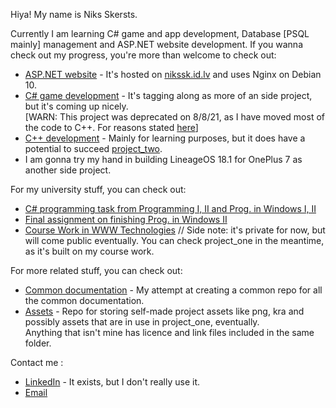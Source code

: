 Hiya! My name is Niks Skersts.

Currently I am learning C# game and app development, Database [PSQL mainly] management and ASP.NET website development.
If you wanna check out my progress, you're more than welcome to check out:
- [ASP.NET website](https://github.com/NiksSkersts/project_one) - It's hosted on [nikssk.id.lv](https://nikssk.id.lv/) and uses Nginx on Debian 10. 
- [C# game development](https://github.com/NiksSkersts/project_two) - It's tagging along as more of an side project, but it's coming up nicely.     
[WARN: This project was deprecated on 8/8/21, as I have moved most of the code to C++. For reasons stated [here](https://github.com/NiksSkersts/documentation/blob/c929d88b3af731ed699835432b94342c7df19e6f/README.md)]  
- [C++ development](https://github.com/NiksSkersts/project_three) - Mainly for learning purposes, but it does have a potential to succeed [project_two](https://github.com/NiksSkersts/project_two).
- I am gonna try my hand in building LineageOS 18.1 for OnePlus 7 as another side project.

For my university stuff, you can check out:
- [C# programming task from Programming I, II and Prog. in Windows I, II](https://github.com/NiksSkersts/programming_tasks)
- [Final assignment on finishing Prog. in Windows II](https://github.com/NiksSkersts/programming_final_winforms)
- [Course Work in WWW Technologies](https://github.com/NiksSkersts/raftypoile) // Side note: it's private for now, but will come public eventually. You can check project_one in the meantime, as it's built on my course work.

For more related stuff, you can check out:
- [Common documentation](https://github.com/NiksSkersts/documentation) - My attempt at creating a common repo for all the common documentation.
- [Assets](https://github.com/NiksSkersts/assets) - Repo for storing self-made project assets like png, kra and possibly assets that are in use in project_one, eventually.  
Anything that isn't mine has licence and link files included in the same folder.

Contact me :
- [LinkedIn](https://www.linkedin.com/in/niks-skersts/) - It exists, but I don't really use it.
- [Email](mailto:skersts98@outlook.lv)
